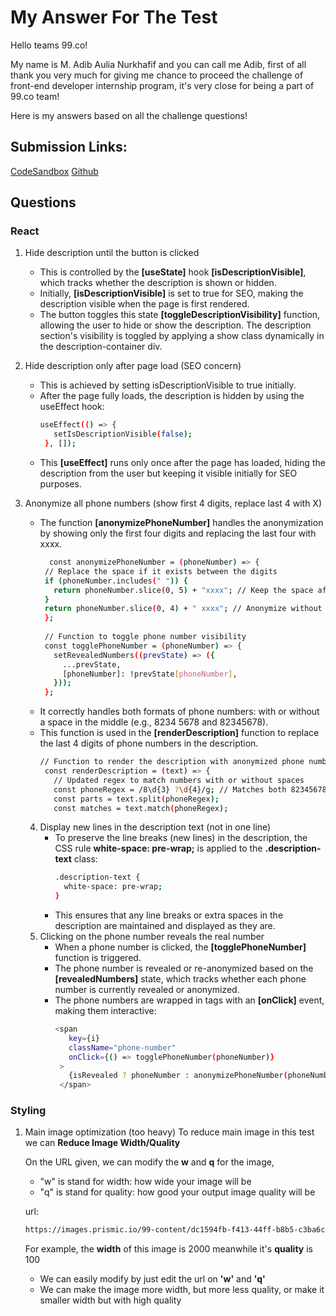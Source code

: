 # My Answer For The Test

Hello teams 99.co!

My name is M. Adib Aulia Nurkhafif and you can call me Adib, first of all thank you very much for giving me chance to proceed the challenge of front-end developer internship program, it's very close for being a part of 99.co team!

Here is my answers based on all the challenge questions!

## Submission Links:
[CodeSandbox](https://codesandbox.io/p/sandbox/frontend-test-adib-twy6sx)
[Github](https://github.com/1Frazel/frontend-test-adib)

## Questions

### React
  1. Hide description until the button is clicked
     - This is controlled by the **[useState]** hook **[isDescriptionVisible]**, which tracks whether the description is shown or hidden.
     - Initially, **[isDescriptionVisible]** is set to true for SEO, making the description visible when the page is first rendered.
     - The button toggles this state **[toggleDescriptionVisibility]** function, allowing the user to hide or show the description. The description section's visibility is toggled by applying a show class dynamically in the description-container div.
    
  2. Hide description only after page load (SEO concern)
     - This is achieved by setting isDescriptionVisible to true initially.
     - After the page fully loads, the description is hidden by using the useEffect hook:
       ```bash
       useEffect(() => {
          setIsDescriptionVisible(false);
        }, []);
       ```
     - This **[useEffect]** runs only once after the page has loaded, hiding the description from the user but keeping it visible initially for SEO purposes.

  3. Anonymize all phone numbers (show first 4 digits, replace last 4 with X)
     - The function **[anonymizePhoneNumber]** handles the anonymization by showing only the first four digits and replacing the last four with xxxx.
       ```bash
         const anonymizePhoneNumber = (phoneNumber) => {
        // Replace the space if it exists between the digits
        if (phoneNumber.includes(" ")) {
          return phoneNumber.slice(0, 5) + "xxxx"; // Keep the space after 4 digits
        }
        return phoneNumber.slice(0, 4) + " xxxx"; // Anonymize without space
        };
      
        // Function to toggle phone number visibility
        const togglePhoneNumber = (phoneNumber) => {
          setRevealedNumbers((prevState) => ({
            ...prevState,
            [phoneNumber]: !prevState[phoneNumber],
          }));
        };
        ```
     - It correctly handles both formats of phone numbers: with or without a space in the middle (e.g., 8234 5678 and 82345678).
     - This function is used in the **[renderDescription]** function to replace the last 4 digits of phone numbers in the description.
       ```bash
       // Function to render the description with anonymized phone numbers
        const renderDescription = (text) => {
          // Updated regex to match numbers with or without spaces
          const phoneRegex = /8\d{3} ?\d{4}/g; // Matches both 82345678 and 8234 5678
          const parts = text.split(phoneRegex);
          const matches = text.match(phoneRegex);
        ```
     4. Display new lines in the description text (not in one line)
        - To preserve the line breaks (new lines) in the description, the CSS rule **white-space: pre-wrap;** is applied to the **.description-text** class:
          ```bash
          .description-text {
            white-space: pre-wrap;
          }
          ```
        - This ensures that any line breaks or extra spaces in the description are maintained and displayed as they are.
      5. Clicking on the phone number reveals the real number
         - When a phone number is clicked, the **[togglePhoneNumber]** function is triggered.
         - The phone number is revealed or re-anonymized based on the **[revealedNumbers]** state, which tracks whether each phone number is currently revealed or anonymized.
         - The phone numbers are wrapped in **<span>** tags with an **[onClick]** event, making them interactive:
           ```bash
           <span
              key={i}
              className="phone-number"
              onClick={() => togglePhoneNumber(phoneNumber)}
            >
              {isRevealed ? phoneNumber : anonymizePhoneNumber(phoneNumber)}
            </span>
           ```
           
### Styling
  1. Main image optimization (too heavy)
     To reduce main image in this test we can **Reduce Image Width/Quality**

     On the URL given, we can modify the **w** and **q** for the image,
     - "w" is stand for width: how wide your image will be
     - "q" is stand for quality: how good your output image quality will be

     url:
     ```bash
     https://images.prismic.io/99-content/dc1594fb-f413-44ff-b8b5-c3ba6cd539cd_vbWkNuxt2hjgidVttoMRDX.jpg?auto=compress,format&w=2000&q=100
     ```
     For example, the **width** of this image is 2000
     meanwhile it's **quality** is 100

     - We can easily modify by just edit the url on **'w'** and **'q'**
     - We can make the image more width, but more less quality, or make it smaller width but with high quality
     
